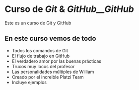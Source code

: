 # Curso de _Git_ & _GitHub__GitHub_

Este es un curso de Git y GitHub

## En este curso vemos de todo

* Todos los comandos de Git
* El flujo de trabajo en GitHub
* El verdadero amor por las buenas prácticas
* Trucos muy locos del profesor
* Las personalidades múltiples de William
* Creado por el increible Platzi Team
* Incluye ejemplos